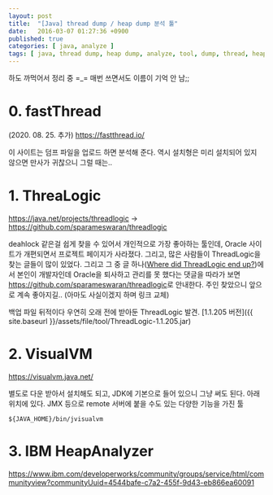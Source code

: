 ```yaml
---
layout: post
title:  "[Java] thread dump / heap dump 분석 툴"
date:   2016-03-07 01:27:36 +0900
published: true
categories: [ java, analyze ]
tags: [ java, thread dump, heap dump, analyze, tool, dump, thread, heap ]
---
```


하도 까먹어서 정리 중 =_= 매번 쓰면서도 이름이 기억 안 남;;

# 0. fastThread

  (2020. 08. 25. 추가)
  <https://fastthread.io/>

  이 사이트는 덤프 파일을 업로드 하면 분석해 준다. 역시 설치형은 미리 설치되어 있지 않으면 만사가 귀찮으니 그럴 때는..

# 1. ThreaLogic

  <https://java.net/projects/threadlogic> -> <https://github.com/sparameswaran/threadlogic>

  deahlock 같은걸 쉽게 찾을 수 있어서 개인적으로 가장 좋아하는 툴인데, Oracle 사이트가 개편되면서 프로젝트 페이지가 사라졌다. 그리고, 많은 사람들이 ThreadLogic을 찾는 글들이 많이 있었다. 그리고 그 중 글 하나([Where did ThreadLogic end up?](https://community.oracle.com/thread/4052392))에서 본인이 개발자인데 Oracle을 퇴사하고 관리를 못 했다는 댓글을 따라가 보면 <https://github.com/sparameswaran/threadlogic>로 안내한다. 주인 찾았으니 앞으로 계속 좋아지길.. (아마도 사실이겠지 하며 링크 교체)

  백업 파일 뒤적이다 우연히 오래 전에 받아둔 ThreadLogic 발견. [1.1.205 버전]({{ site.baseurl }}/assets/file/tool/ThreadLogic-1.1.205.jar)

# 2. VisualVM

  <https://visualvm.java.net/>

  별도로 다운 받아서 설치해도 되고, JDK에 기본으로 들어 있으니 그냥 써도 된다. 아래 위치에 있다. JMX 등으로 remote 서버에 붙을 수도 있는 다양한 기능을 가진 툴

  ```
  ${JAVA_HOME}/bin/jvisualvm
  ```

# 3. IBM HeapAnalyzer

  <https://www.ibm.com/developerworks/community/groups/service/html/communityview?communityUuid=4544bafe-c7a2-455f-9d43-eb866ea60091>
